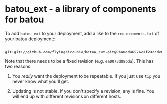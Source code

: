 # batou_ext - a library of components for batou

To add `batou_ext` to your deployment, add a like to the `requirements.txt` of your batou deployment::

```
   git+git://github.com/flyingcircusio/batou_ext.git@9ba0ad46576c3f23cedc6271bcd2a25d8572bb33#egg=batou_ext
```

Note that there needs to be a fixed revision (e.g. ``ea0073d08bda``). This has two reasons:

1. You *really* want the deployment to be repeatable. If you just use ``tip`` you never know what you'll get.

2. Updating is not stable. If you don't specify a revision, any is fine. You will end up with different revisions on different hosts.
